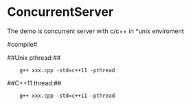 # ConcurrentServer

The demo is concurrent server with c/c++ in *unix enviroment

#compile#

##Unix pthread:##

		g++ xxx.cpp -std=c++11 -pthread 
  
##C++11	thread:##

		g++ xxx.cpp -std=c++11 -pthread
